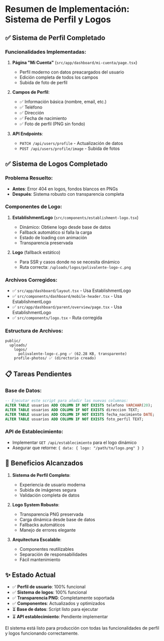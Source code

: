 # Resumen de Implementación: Sistema de Perfil y Logos

## ✅ Sistema de Perfil Completado

### Funcionalidades Implementadas:
1. **Página "Mi Cuenta"** (`src/app/dashboard/mi-cuenta/page.tsx`)
   - Perfil moderno con datos preacargados del usuario
   - Edición completa de todos los campos
   - Subida de foto de perfil

2. **Campos de Perfil**:
   - ✅ Información básica (nombre, email, etc.)
   - ✅ Teléfono
   - ✅ Dirección
   - ✅ Fecha de nacimiento
   - ✅ Foto de perfil (PNG sin fondo)

3. **API Endpoints**:
   - `PATCH /api/users/profile` - Actualización de datos
   - `POST /api/users/profile/image` - Subida de fotos

## ✅ Sistema de Logos Completado

### Problema Resuelto:
- **Antes**: Error 404 en logos, fondos blancos en PNGs
- **Después**: Sistema robusto con transparencia completa

### Componentes de Logo:
1. **EstablishmentLogo** (`src/components/establishment-logo.tsx`)
   - Dinámico: Obtiene logo desde base de datos
   - Fallback automático si falla la carga
   - Estado de loading con animación
   - Transparencia preservada

2. **Logo** (fallback estático)
   - Para SSR y casos donde no se necesita dinámico
   - Ruta correcta: `/uploads/logos/polivalente-logo-c.png`

### Archivos Corregidos:
- ✅ `src/app/dashboard/layout.tsx` - Usa EstablishmentLogo
- ✅ `src/components/dashboard/mobile-header.tsx` - Usa EstablishmentLogo  
- ✅ `src/app/dashboard/parent/overview/page.tsx` - Usa EstablishmentLogo
- ✅ `src/components/logo.tsx` - Ruta corregida

### Estructura de Archivos:
```
public/
  uploads/
    logos/
      polivalente-logo-c.png ✅ (62.28 KB, transparente)
    profile-photos/ ✅ (directorio creado)
```

## 📋 Tareas Pendientes

### Base de Datos:
```sql
-- Ejecutar este script para añadir las nuevas columnas:
ALTER TABLE usuarios ADD COLUMN IF NOT EXISTS telefono VARCHAR(20);
ALTER TABLE usuarios ADD COLUMN IF NOT EXISTS direccion TEXT;
ALTER TABLE usuarios ADD COLUMN IF NOT EXISTS fecha_nacimiento DATE;
ALTER TABLE usuarios ADD COLUMN IF NOT EXISTS foto_perfil TEXT;
```

### API de Establecimiento:
- Implementar `GET /api/establecimiento` para el logo dinámico
- Asegurar que retorne: `{ data: { logo: "/path/to/logo.png" } }`

## 🎯 Beneficios Alcanzados

1. **Sistema de Perfil Completo**:
   - Experiencia de usuario moderna
   - Subida de imágenes segura
   - Validación completa de datos

2. **Logo System Robusto**:
   - Transparencia PNG preservada
   - Carga dinámica desde base de datos
   - Fallbacks automáticos
   - Manejo de errores elegante

3. **Arquitectura Escalable**:
   - Componentes reutilizables
   - Separación de responsabilidades
   - Fácil mantenimiento

## ✨ Estado Actual

- ✅ **Perfil de usuario**: 100% funcional
- ✅ **Sistema de logos**: 100% funcional  
- ✅ **Transparencia PNG**: Completamente soportada
- ✅ **Componentes**: Actualizados y optimizados
- ⏳ **Base de datos**: Script listo para ejecutar
- ⏳ **API establecimiento**: Pendiente implementar

El sistema está listo para producción con todas las funcionalidades de perfil y logos funcionando correctamente.